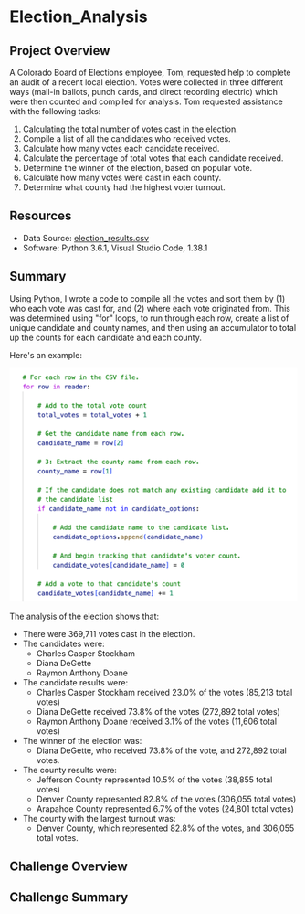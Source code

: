 # Election_Analysis

## Project Overview

A Colorado Board of Elections employee, Tom, requested help to complete an audit of a recent local election. Votes were collected in three different ways (mail-in ballots, punch cards, and direct recording electric) which were then counted and compiled for analysis. Tom requested assistance with the following tasks:

1. Calculating the total number of votes cast in the election.
2. Compile a list of all the candidates who received votes.
3. Calculate how many votes each candidate received.
4. Calculate the percentage of total votes that each candidate received.
5. Determine the winner of the election, based on popular vote.
6. Calculate how many votes were cast in each county.
7. Determine what county had the highest voter turnout.

## Resources
- Data Source: [election_results.csv](resources/election_results.csv)
- Software: Python 3.6.1, Visual Studio Code, 1.38.1

## Summary
Using Python, I wrote a code to compile all the votes and sort them by (1) who each vote was cast for, and (2) where each vote originated from. This was determined using "for" loops, to run through each row, create a list of unique candidate and county names, and then using an accumulator to total up the counts for each candidate and each county.

Here's an example:

![Example of for loop](https://github.com/ehalprin/election_analysis/blob/main/resources/for%20loop%20example.png)


The analysis of the election shows that:
- There were 369,711 votes cast in the election.
- The candidates were:
  - Charles Casper Stockham
  - Diana DeGette
  - Raymon Anthony Doane
- The candidate results were:
  - Charles Casper Stockham received 23.0% of the votes (85,213 total votes)
  - Diana DeGette received 73.8% of the votes (272,892 total votes)
  - Raymon Anthony Doane received 3.1% of the votes (11,606 total votes)
- The winner of the election was:
  - Diana DeGette, who received 73.8% of the vote, and 272,892 total votes.
- The county results were:
  - Jefferson County represented 10.5% of the votes (38,855 total votes)
  - Denver County represented 82.8% of the votes (306,055 total votes)
  - Arapahoe County represented 6.7% of the votes (24,801 total votes)
- The county with the largest turnout was:
  - Denver County, which represented 82.8% of the votes, and 306,055 total votes.

## Challenge Overview

## Challenge Summary
